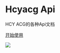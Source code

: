 
# Hcyacg Api

HCY ACG的各种Api文档

[开始使用](/public/token)

<!-- 背景图片 -->
![](https://www.hcyacg.com/usr/uploads/2020/05/403827921.jpg)